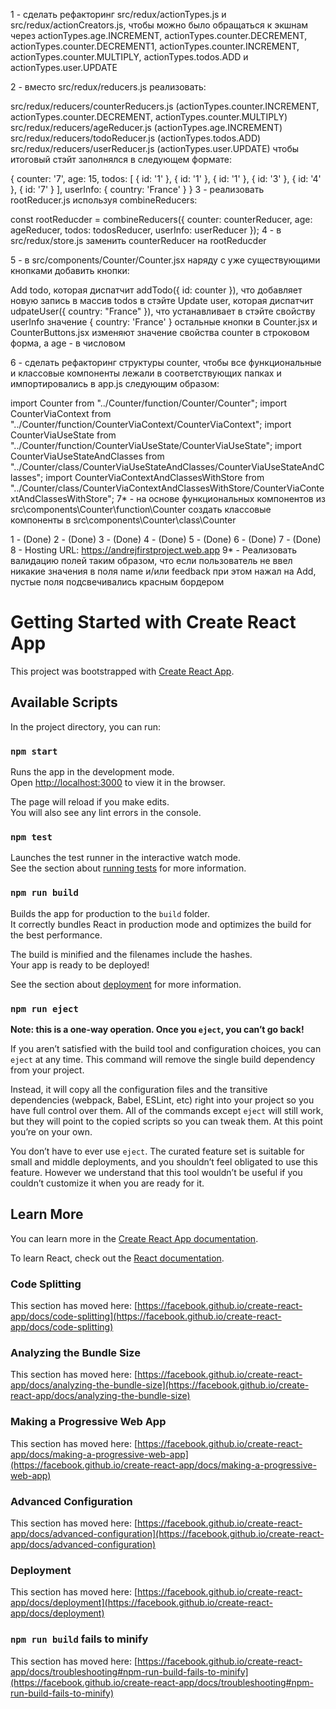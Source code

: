 1 - сделать рефакторинг src/redux/actionTypes.js и src/redux/actionCreators.js, чтобы можно было обращаться к экшнам через actionTypes.age.INCREMENT, actionTypes.counter.DECREMENT, actionTypes.counter.DECREMENT1, actionTypes.counter.INCREMENT, actionTypes.counter.MULTIPLY, actionTypes.todos.ADD и actionTypes.user.UPDATE

2 - вместо src/redux/reducers.js реализовать:

src/redux/reducers/counterReducers.js (actionTypes.counter.INCREMENT, actionTypes.counter.DECREMENT, actionTypes.counter.MULTIPLY)
src/redux/reducers/ageReducer.js (actionTypes.age.INCREMENT)
src/redux/reducers/todoReducer.js (actionTypes.todos.ADD)
src/redux/reducers/userReducer.js (actionTypes.user.UPDATE)
чтобы итоговый стэйт заполнялся в следующем формате:

{
  counter: '7',
  age: 15,
  todos: [
    {
      id: '1'
    },
    {
      id: '1'
    },
    {
      id: '1'
    },
    {
      id: '3'
    },
    {
      id: '4'
    },
    {
      id: '7'
    }
  ],
  userInfo: {
    country: 'France'
  }
}
3 - реализовать rootReducer.js используя combineReducers:

const rootReducder = combineReducers({
    counter: counterReducer,
    age: ageReducer,
    todos: todosReducer,
    userInfo: userReducer
});
4 - в src/redux/store.js заменить counterReducer на rootReducder

5 - в src/components/Counter/Counter.jsx наряду с уже существующими кнопками добавить кнопки:

Add todo, которая диспатчит addTodo({ id: counter }), что добавляет новую запись в массив todos в стэйте
Update user, которая диспатчит udpateUser({ country: "France" }), что устанавливает в стэйте свойству userInfo значение { country: 'France' }
остальные кнопки в Counter.jsx и CounterButtons.jsx изменяют значение свойства counter в строковом форма, а age - в числовом

6 - сделать рефакторинг структуры counter, чтобы все функциональные и классовые компоненты лежали в соответствующих папках и импортировались в app.js следующим образом:

import Counter from "../Counter/function/Counter/Counter";
import CounterViaContext from "../Counter/function/CounterViaContext/CounterViaContext";
import CounterViaUseState from "../Counter/function/CounterViaUseState/CounterViaUseState";
import CounterViaUseStateAndClasses from "../Counter/class/CounterViaUseStateAndClasses/CounterViaUseStateAndClasses";
import CounterViaContextAndClassesWithStore from "../Counter/class/CounterViaContextAndClassesWithStore/CounterViaContextAndClassesWithStore";
7* - на основе функциональных компонентов из src\components\Counter\function\Counter создать классовые компоненты в src\components\Counter\class\Counter

1 - (Done)
2 - (Done)
3 - (Done)
4 - (Done)
5 - (Done)
6 - (Done)
7 - (Done)
8 - Hosting URL: https://andrejfirstproject.web.app
9* - Реализовать валидацию полей таким образом, что если пользователь не ввел никакие значения в поля name и/или feedback при этом нажал на Add, пустые поля подсвечивались красным бордером

# Getting Started with Create React App

This project was bootstrapped with [Create React App](https://github.com/facebook/create-react-app).

## Available Scripts

In the project directory, you can run:

### `npm start`

Runs the app in the development mode.\
Open [http://localhost:3000](http://localhost:3000) to view it in the browser.

The page will reload if you make edits.\
You will also see any lint errors in the console.

### `npm test`

Launches the test runner in the interactive watch mode.\
See the section about [running tests](https://facebook.github.io/create-react-app/docs/running-tests) for more information.

### `npm run build`

Builds the app for production to the `build` folder.\
It correctly bundles React in production mode and optimizes the build for the best performance.

The build is minified and the filenames include the hashes.\
Your app is ready to be deployed!

See the section about [deployment](https://facebook.github.io/create-react-app/docs/deployment) for more information.

### `npm run eject`

**Note: this is a one-way operation. Once you `eject`, you can’t go back!**

If you aren’t satisfied with the build tool and configuration choices, you can `eject` at any time. This command will remove the single build dependency from your project.

Instead, it will copy all the configuration files and the transitive dependencies (webpack, Babel, ESLint, etc) right into your project so you have full control over them. All of the commands except `eject` will still work, but they will point to the copied scripts so you can tweak them. At this point you’re on your own.

You don’t have to ever use `eject`. The curated feature set is suitable for small and middle deployments, and you shouldn’t feel obligated to use this feature. However we understand that this tool wouldn’t be useful if you couldn’t customize it when you are ready for it.

## Learn More

You can learn more in the [Create React App documentation](https://facebook.github.io/create-react-app/docs/getting-started).

To learn React, check out the [React documentation](https://reactjs.org/).

### Code Splitting

This section has moved here: [https://facebook.github.io/create-react-app/docs/code-splitting](https://facebook.github.io/create-react-app/docs/code-splitting)

### Analyzing the Bundle Size

This section has moved here: [https://facebook.github.io/create-react-app/docs/analyzing-the-bundle-size](https://facebook.github.io/create-react-app/docs/analyzing-the-bundle-size)

### Making a Progressive Web App

This section has moved here: [https://facebook.github.io/create-react-app/docs/making-a-progressive-web-app](https://facebook.github.io/create-react-app/docs/making-a-progressive-web-app)

### Advanced Configuration

This section has moved here: [https://facebook.github.io/create-react-app/docs/advanced-configuration](https://facebook.github.io/create-react-app/docs/advanced-configuration)

### Deployment

This section has moved here: [https://facebook.github.io/create-react-app/docs/deployment](https://facebook.github.io/create-react-app/docs/deployment)

### `npm run build` fails to minify

This section has moved here: [https://facebook.github.io/create-react-app/docs/troubleshooting#npm-run-build-fails-to-minify](https://facebook.github.io/create-react-app/docs/troubleshooting#npm-run-build-fails-to-minify)
